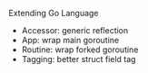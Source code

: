 Extending Go Language

* Accessor: generic reflection
* App: wrap main goroutine
* Routine: wrap forked goroutine
* Tagging: better struct field tag